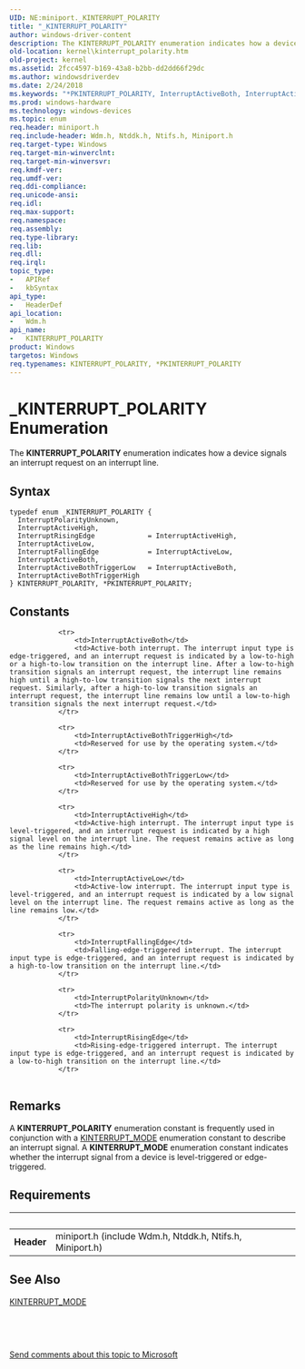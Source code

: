 ```yaml
---
UID: NE:miniport._KINTERRUPT_POLARITY
title: "_KINTERRUPT_POLARITY"
author: windows-driver-content
description: The KINTERRUPT_POLARITY enumeration indicates how a device signals an interrupt request on an interrupt line.
old-location: kernel\kinterrupt_polarity.htm
old-project: kernel
ms.assetid: 2fcc4597-b169-43a8-b2bb-dd2dd66f29dc
ms.author: windowsdriverdev
ms.date: 2/24/2018
ms.keywords: "*PKINTERRUPT_POLARITY, InterruptActiveBoth, InterruptActiveBothTriggerHigh, InterruptActiveBothTriggerLow, InterruptActiveHigh, InterruptActiveLow, InterruptFallingEdge, InterruptPolarityUnknown, InterruptRisingEdge, KINTERRUPT_POLARITY, KINTERRUPT_POLARITY enumeration [Kernel-Mode Driver Architecture], PKINTERRUPT_POLARITY, PKINTERRUPT_POLARITY enumeration pointer [Kernel-Mode Driver Architecture], _KINTERRUPT_POLARITY, kernel.kinterrupt_polarity, sysenum_56e5681d-ea77-4385-bd47-4add306a4fe8.xml, wdm/InterruptActiveBoth, wdm/InterruptActiveBothTriggerHigh, wdm/InterruptActiveBothTriggerLow, wdm/InterruptActiveHigh, wdm/InterruptActiveLow, wdm/InterruptFallingEdge, wdm/InterruptPolarityUnknown, wdm/InterruptRisingEdge, wdm/KINTERRUPT_POLARITY, wdm/PKINTERRUPT_POLARITY"
ms.prod: windows-hardware
ms.technology: windows-devices
ms.topic: enum
req.header: miniport.h
req.include-header: Wdm.h, Ntddk.h, Ntifs.h, Miniport.h
req.target-type: Windows
req.target-min-winverclnt: 
req.target-min-winversvr: 
req.kmdf-ver: 
req.umdf-ver: 
req.ddi-compliance: 
req.unicode-ansi: 
req.idl: 
req.max-support: 
req.namespace: 
req.assembly: 
req.type-library: 
req.lib: 
req.dll: 
req.irql: 
topic_type:
-	APIRef
-	kbSyntax
api_type:
-	HeaderDef
api_location:
-	Wdm.h
api_name:
-	KINTERRUPT_POLARITY
product: Windows
targetos: Windows
req.typenames: KINTERRUPT_POLARITY, *PKINTERRUPT_POLARITY
---
```


# _KINTERRUPT_POLARITY Enumeration
The <b>KINTERRUPT_POLARITY</b> enumeration indicates how a device signals an interrupt request on an interrupt line.

## Syntax
````
typedef enum _KINTERRUPT_POLARITY { 
  InterruptPolarityUnknown,
  InterruptActiveHigh,
  InterruptRisingEdge             = InterruptActiveHigh,
  InterruptActiveLow,
  InterruptFallingEdge            = InterruptActiveLow,
  InterruptActiveBoth,
  InterruptActiveBothTriggerLow   = InterruptActiveBoth,
  InterruptActiveBothTriggerHigh
} KINTERRUPT_POLARITY, *PKINTERRUPT_POLARITY;
````

## Constants

<table>
            
                <tr>
                    <td>InterruptActiveBoth</td>
                    <td>Active-both interrupt. The interrupt input type is edge-triggered, and an interrupt request is indicated by a low-to-high or a high-to-low transition on the interrupt line. After a low-to-high transition signals an interrupt request, the interrupt line remains high until a high-to-low transition signals the next interrupt request. Similarly, after a high-to-low transition signals an interrupt request, the interrupt line remains low until a low-to-high transition signals the next interrupt request.</td>
                </tr>
            
                <tr>
                    <td>InterruptActiveBothTriggerHigh</td>
                    <td>Reserved for use by the operating system.</td>
                </tr>
            
                <tr>
                    <td>InterruptActiveBothTriggerLow</td>
                    <td>Reserved for use by the operating system.</td>
                </tr>
            
                <tr>
                    <td>InterruptActiveHigh</td>
                    <td>Active-high interrupt. The interrupt input type is level-triggered, and an interrupt request is indicated by a high signal level on the interrupt line. The request remains active as long as the line remains high.</td>
                </tr>
            
                <tr>
                    <td>InterruptActiveLow</td>
                    <td>Active-low interrupt. The interrupt input type is level-triggered, and an interrupt request is indicated by a low signal level on the interrupt line. The request remains active as long as the line remains low.</td>
                </tr>
            
                <tr>
                    <td>InterruptFallingEdge</td>
                    <td>Falling-edge-triggered interrupt. The interrupt input type is edge-triggered, and an interrupt request is indicated by a high-to-low transition on the interrupt line.</td>
                </tr>
            
                <tr>
                    <td>InterruptPolarityUnknown</td>
                    <td>The interrupt polarity is unknown.</td>
                </tr>
            
                <tr>
                    <td>InterruptRisingEdge</td>
                    <td>Rising-edge-triggered interrupt. The interrupt input type is edge-triggered, and an interrupt request is indicated by a low-to-high transition on the interrupt line.</td>
                </tr>
</table>

## Remarks

A <b>KINTERRUPT_POLARITY</b> enumeration constant is frequently used in conjunction with a <a href="..\wdm\ne-wdm-_kinterrupt_mode.md">KINTERRUPT_MODE</a> enumeration constant to describe an interrupt signal. A <b>KINTERRUPT_MODE</b> enumeration constant indicates whether the interrupt signal from a device is level-triggered or edge-triggered.

## Requirements
| &nbsp; | &nbsp; |
| ---- |:---- |
| **Header** | miniport.h (include Wdm.h, Ntddk.h, Ntifs.h, Miniport.h) |

## See Also

<a href="..\wdm\ne-wdm-_kinterrupt_mode.md">KINTERRUPT_MODE</a>



 

 

<a href="mailto:wsddocfb@microsoft.com?subject=Documentation%20feedback [kernel\kernel]:%20KINTERRUPT_POLARITY enumeration%20 RELEASE:%20(2/24/2018)&amp;body=%0A%0APRIVACY STATEMENT%0A%0AWe use your feedback to improve the documentation. We don't use your email address for any other purpose, and we'll remove your email address from our system after the issue that you're reporting is fixed. While we're working to fix this issue, we might send you an email message to ask for more info. Later, we might also send you an email message to let you know that we've addressed your feedback.%0A%0AFor more info about Microsoft's privacy policy, see http://privacy.microsoft.com/en-us/default.aspx." title="Send comments about this topic to Microsoft">Send comments about this topic to Microsoft</a>
